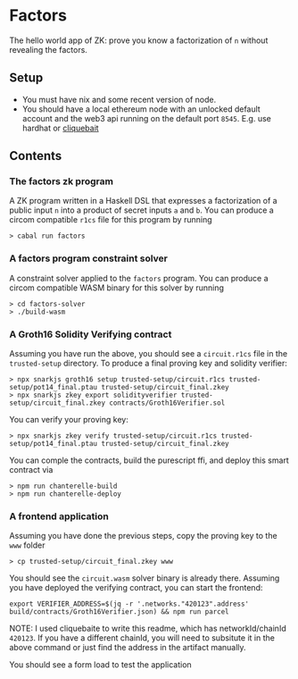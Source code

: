 # Factors

The hello world app of ZK: prove you know a factorization of `n` without revealing the factors.

## Setup
- You must have nix and some recent version of node. 
- You should have a local ethereum node with an unlocked default account and the web3 api running on the default port `8545`. E.g. use hardhat or [cliquebait](https://github.com/f-o-a-m/cliquebait)

## Contents


### The factors zk program
A ZK program written in a Haskell DSL that expresses a factorization of a public input `n` into a product of secret inputs `a` and `b`. You can produce a circom compatible `r1cs` file for this program by running 

```
> cabal run factors
```

### A factors program constraint solver
A constraint solver applied to the `factors` program. You can produce a circom compatible WASM binary for this solver by running

```
> cd factors-solver
> ./build-wasm
```

### A Groth16 Solidity Verifying contract
Assuming you have run the above, you should see a `circuit.r1cs` file in the `trusted-setup` directory. To produce a final proving key and solidity verifier:

```
> npx snarkjs groth16 setup trusted-setup/circuit.r1cs trusted-setup/pot14_final.ptau trusted-setup/circuit_final.zkey
> npx snarkjs zkey export solidityverifier trusted-setup/circuit_final.zkey contracts/Groth16Verifier.sol
```

You can verify your proving key:

```
> npx snarkjs zkey verify trusted-setup/circuit.r1cs trusted-setup/pot14_final.ptau trusted-setup/circuit_final.zkey
```

You can comple the contracts, build the purescript ffi, and deploy this smart contract via 

```
> npm run chanterelle-build
> npm run chanterelle-deploy
```

### A frontend application
Assuming you have done the previous steps, copy the proving key to the `www` folder

```
> cp trusted-setup/circuit_final.zkey www
```

You should see the `circuit.wasm` solver binary is already there. Assuming you have deployed the verifying contract, you can start the frontend:

```
export VERIFIER_ADDRESS=$(jq -r '.networks."420123".address' build/contracts/Groth16Verifier.json) && npm run parcel
```

NOTE: I used cliquebaite to write this readme, which has networkId/chainId `420123`. If you have a different chainId, you will need to subsitute it in the above command or just find the address in the artifact manually.

You should see a form load to test the application